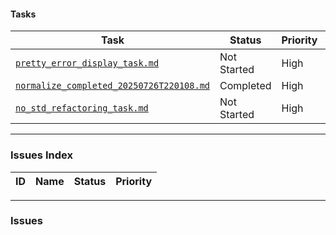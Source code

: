 #### Tasks

| Task | Status | Priority | Responsible |
|---|---|---|---|
| [`pretty_error_display_task.md`](./pretty_error_display_task.md) | Not Started | High | @AI |
| [`normalize_completed_20250726T220108.md`](./normalize_completed_20250726T220108.md) | Completed | High | @user |
| [`no_std_refactoring_task.md`](./no_std_refactoring_task.md) | Not Started | High | @user |

---

### Issues Index

| ID | Name | Status | Priority |
|---|---|---|---|

---

### Issues